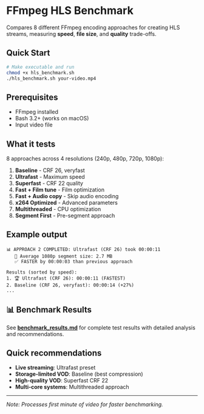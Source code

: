 # FFmpeg HLS Benchmark

Compares 8 different FFmpeg encoding approaches for creating HLS streams, measuring **speed**, **file size**, and **quality** trade-offs.

## Quick Start

```bash
# Make executable and run
chmod +x hls_benchmark.sh
./hls_benchmark.sh your-video.mp4
```

## Prerequisites

- FFmpeg installed
- Bash 3.2+ (works on macOS)
- Input video file

## What it tests

8 approaches across 4 resolutions (240p, 480p, 720p, 1080p):

1. **Baseline** - CRF 26, veryfast
2. **Ultrafast** - Maximum speed
3. **Superfast** - CRF 22 quality
4. **Fast + Film tune** - Film optimization
5. **Fast + Audio copy** - Skip audio encoding
6. **x264 Optimized** - Advanced parameters
7. **Multithreaded** - CPU optimization
8. **Segment First** - Pre-segment approach

## Example output

```
📊 APPROACH 2 COMPLETED: Ultrafast (CRF 26) took 00:00:11
   📁 Average 1080p segment size: 2.7 MB
   ✅ FASTER by 00:00:03 than previous approach

Results (sorted by speed):
1. 🏆 Ultrafast (CRF 26): 00:00:11 (FASTEST)
2. Baseline (CRF 26, veryfast): 00:00:14 (+27%)
...
```

## 📊 Benchmark Results

See [**benchmark_results.md**](benchmark_results.md) for complete test results with detailed analysis and recommendations.

## Quick recommendations

- **Live streaming**: Ultrafast preset
- **Storage-limited VOD**: Baseline (best compression)
- **High-quality VOD**: Superfast CRF 22
- **Multi-core systems**: Multithreaded approach

---

*Note: Processes first minute of video for faster benchmarking.* 